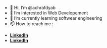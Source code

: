 - 👋 Hi, I’m @achrafdyab
- 👀 I’m interested in Web Developement
- 🌱 I’m currently learning softwear engineering
- 📫 How to reach me :
<ul>
  <li><strong><a href='https://www.linkedin.com/in/achrafdyab'>LinkedIn</a></strong></li>
  <li><strong><a href='https://www.instagram.com/dyab.achraf'>LinkedIn</a></strong></li>
</ul>
<!-- - ⚡ Fun fact: ...
 -->
<!---
achrafdyab/achrafdyab is a ✨ special ✨ repository because its `README.md` (this file) appears on your GitHub profile.
You can click the Preview link to take a look at your changes.
--->
